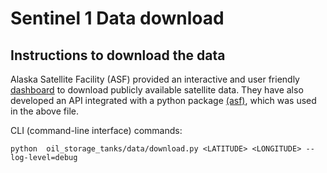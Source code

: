 # Sentinel 1 Data download

## Instructions to download the data
Alaska Satellite Facility (ASF) provided an interactive and user friendly [dashboard](https://search.earthdata.nasa.gov/search?fdc=Alaska%20Satellite%20Facility) to download publicly available satellite data. They have also developed an API integrated with a python package [(asf)](https://github.com/asfadmin/Discovery-asf_search), which was used in the above file.

CLI (command-line interface) commands:
```
python  oil_storage_tanks/data/download.py <LATITUDE> <LONGITUDE> --log-level=debug
```